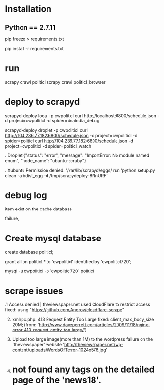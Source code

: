 # Installation
## Python == 2.7.11

pip freeze > requirements.txt

pip install -r requirements.txt

# run
scrapy crawl politicl
scrapy crawl politicl_browser

# deploy to scrapyd

scrapyd-deploy local -p cwpoliticl
curl http://localhost:6800/schedule.json -d project=cwpoliticl -d spider=dnaindia_debug

scrapyd-deploy droplet -p cwpoliticl
curl http://104.236.77.182:6800/schedule.json -d project=cwpoliticl -d spider=politicl
curl http://104.236.77.182:6800/schedule.json -d project=cwpoliticl -d spider=politicl_watch

. Droplet
{"status": "error", "message": "ImportError: No module named enum", "node_name": "ubuntu-scruby"}

. Xubuntu
Permission denied: '/var/lib/scrapyd/eggs/
run 'python setup.py clean -a bdist_egg -d /tmp/scrapydeploy-8NnURF'

# debug log

item exist  on the cache database

failure,

# Create mysql database

create database politicl;

grant all on politicl.* to 'cwpoliticl' identified by 'cwpoliticl720';

mysql -u cwpoliticl -p 'cwpoliticl720' politicl

# scrape issues

 .1 Access denied | theviewspaper.net used CloudFlare to restrict access
  fixed: using "https://github.com/Anorov/cloudflare-scrape"
   
 2. xmlrpc.php: 413 Request Entity Too Large
  fixed: client_max_body_size 20M; (from: 'http://www.daveperrett.com/articles/2009/11/18/nginx-error-413-request-entity-too-large/')
  
 3. Upload too large image(more than 1M) to the wordpress failure on the 'theviewspaper' website 
   'http://theviewspaper.net/wp-content/uploads/WordsOfTerror-1024x576.jpg'
   
 4. # not found any tags on the detailed page of the 'news18'.
  
  